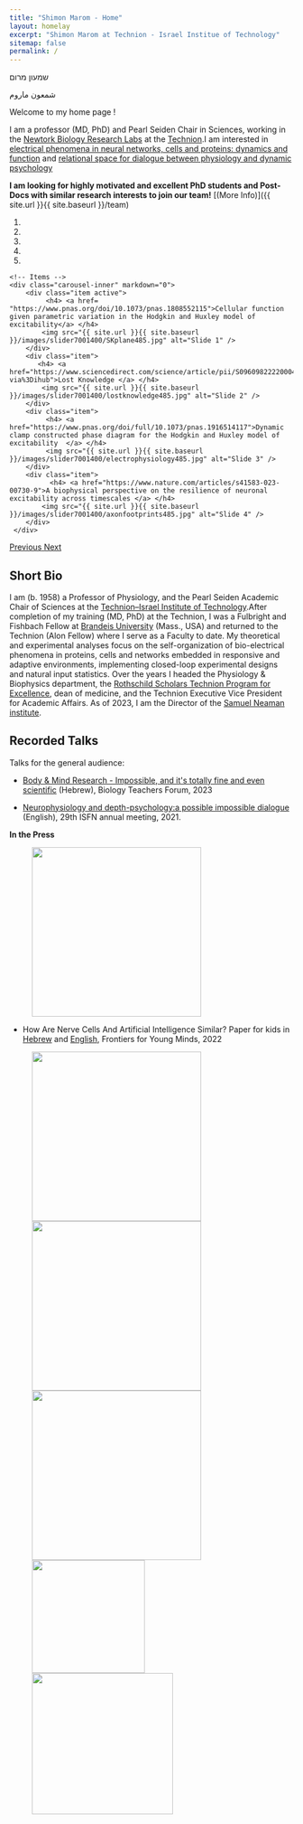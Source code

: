 ```yaml
---
title: "Shimon Marom - Home"
layout: homelay
excerpt: "Shimon Marom at Technion - Israel Institue of Technology"
sitemap: false
permalink: /
---
```

שמעון מרום

شمعون ماروم

Welcome to my home page !

I am a professor (MD, PhD) and Pearl Seiden Chair in Sciences, working in the [Newtork Biology Research Labs](https://nbrl1.net.technion.ac.il/) at the [Technion](https://www.technion.ac.il/en/home-2/).I am interested in [electrical phenomena in neural networks, cells and proteins: dynamics and function](research) and [relational space for dialogue between physiology and dynamic psychology](research)

 **I am looking for highly motivated and excellent PhD students and Post-Docs with similar research interests to join our team!** [(More Info)]({{ site.url }}{{ site.baseurl }}/team) 

<div markdown="0" id="carousel" class="carousel slide" data-ride="carousel" data-interval="4000" data-pause="hover" >
    <!-- Menu -->
    <ol class="carousel-indicators">
        <li data-target="#carousel" data-slide-to="0" class="active"></li>
        <li data-target="#carousel" data-slide-to="1"></li>
        <li data-target="#carousel" data-slide-to="2"></li>
        <li data-target="#carousel" data-slide-to="3"></li>
        <li data-target="#carousel" data-slide-to="4"></li>
     </ol>

    <!-- Items -->
    <div class="carousel-inner" markdown="0">
        <div class="item active">
             <h4> <a href= "https://www.pnas.org/doi/10.1073/pnas.1808552115">Cellular function given parametric variation in the Hodgkin and Huxley model of excitability</a> </h4>
            <img src="{{ site.url }}{{ site.baseurl }}/images/slider7001400/SKplane485.jpg" alt="Slide 1" />
        </div>
        <div class="item">
           <h4> <a href="https://www.sciencedirect.com/science/article/pii/S0960982222000434?via%3Dihub">Lost Knowledge </a> </h4>
            <img src="{{ site.url }}{{ site.baseurl }}/images/slider7001400/lostknowledge485.jpg" alt="Slide 2" />
        </div>
        <div class="item">
             <h4> <a href="https://www.pnas.org/doi/full/10.1073/pnas.1916514117">Dynamic clamp constructed phase diagram for the Hodgkin and Huxley model of excitability  </a> </h4>
             <img src="{{ site.url }}{{ site.baseurl }}/images/slider7001400/electrophysiology485.jpg" alt="Slide 3" /> 
        </div>
        <div class="item">
              <h4> <a href="https://www.nature.com/articles/s41583-023-00730-9">A biophysical perspective on the resilience of neuronal excitability across timescales </a> </h4>
            <img src="{{ site.url }}{{ site.baseurl }}/images/slider7001400/axonfootprints485.jpg" alt="Slide 4" />
        </div>
     </div>
  <a class="left carousel-control" href="#carousel" role="button" data-slide="prev">
    <span class="glyphicon glyphicon-chevron-left" aria-hidden="true"></span>
    <span class="sr-only">Previous</span>
  </a>
  <a class="right carousel-control" href="#carousel" role="button" data-slide="next">
    <span class="glyphicon glyphicon-chevron-right" aria-hidden="true"></span>
    <span class="sr-only">Next</span>
  </a>
</div>

## Short Bio

I am (b. 1958) a Professor of Physiology, and the Pearl Seiden Academic Chair of Sciences at the [Technion–Israel Institute of Technology](https://www.technion.ac.il/en/home-2).After completion of my training (MD, PhD) at the Technion, I was a Fulbright and Fishbach Fellow at [Brandeis University](https://www.brandeis.edu/) (Mass., USA) and returned to the Technion (Alon Fellow) where I serve as a Faculty to date. My theoretical and experimental analyses focus on the self-organization of bio-electrical phenomena in proteins, cells and networks embedded in responsive and adaptive environments, implementing closed-loop experimental designs and natural input statistics. Over the years I headed the Physiology & Biophysics department, the [Rothschild Scholars Technion Program for Excellence](https://admissions.technion.ac.il/en/the-rothschild-scholars-program/), dean of medicine, and the Technion Executive Vice President for Academic Affairs. As of 2023, I am the Director of the [Samuel Neaman institute](https://www.neaman.org.il/EN/Home). 


## Recorded Talks

Talks for the general audience:

- [Body & Mind Research - Impossible, and it's totally fine and even scientific](https://technionmail-my.sharepoint.com/personal/marom_technion_ac_il/_layouts/15/stream.aspx?id=%2Fpersonal%2Fmarom%5Ftechnion%5Fac%5Fil%2FDocuments%2FWebSiteShared%2FBioDiscourse%5F2023%2Emp4&nav=eyJyZWZlcnJhbEluZm8iOnsicmVmZXJyYWxBcHAiOiJPbmVEcml2ZUZvckJ1c2luZXNzIiwicmVmZXJyYWxBcHBQbGF0Zm9ybSI6IldlYiIsInJlZmVycmFsTW9kZSI6InZpZXciLCJyZWZlcnJhbFZpZXciOiJNeUZpbGVzTGlua0NvcHkifX0&ga=1&referrer=StreamWebApp%2EWeb&referrerScenario=AddressBarCopied%2Eview) (Hebrew), Biology Teachers Forum, 2023

- [Neurophysiology and depth-psychology:a possible impossible dialogue](https://technionmail-my.sharepoint.com/personal/marom_technion_ac_il/_layouts/15/stream.aspx?id=%2Fpersonal%2Fmarom%5Ftechnion%5Fac%5Fil%2FDocuments%2FWebSiteShared%2FISFN%5F2021%2Emp4&nav=eyJyZWZlcnJhbEluZm8iOnsicmVmZXJyYWxBcHAiOiJPbmVEcml2ZUZvckJ1c2luZXNzIiwicmVmZXJyYWxBcHBQbGF0Zm9ybSI6IldlYiIsInJlZmVycmFsTW9kZSI6InZpZXciLCJyZWZlcnJhbFZpZXciOiJNeUZpbGVzTGlua0NvcHkifX0&ga=1&referrer=StreamWebApp%2EWeb&referrerScenario=AddressBarCopiedShareExpControl%2Eview) (English), 29th ISFN annual meeting, 2021.

**In the Press**

<figure class="fourth">
  <img src="{{ site.url }}{{ site.baseurl }}/images/logopic/kidspaper.jpg" style="width: 300px">
</figure>

 - How Are Nerve Cells And Artificial Intelligence Similar? Paper for kids in [Hebrew](https://kids.frontiersin.org/he/articles/10.3389/frym.2022.767989-he) and [English](https://kids.frontiersin.org/articles/10.3389/frym.2022.767989), Frontiers for Young Minds, 2022 


<figure class="fourth">
  <img src="{{ site.url }}{{ site.baseurl }}/images/logopic/Technion_logo_2.png" style="width: 300px">
  <img src="{{ site.url }}{{ site.baseurl }}/images/logopic/LogoNBRL.jpg" style="width: 300px">
  <img src="{{ site.url }}{{ site.baseurl }}/images/logopic/EElogo.png" style="width: 300px">
  <img src="{{ site.url }}{{ site.baseurl }}/images/logopic/logo_md_2.png" style="width: 200px">
  <img src="{{ site.url }}{{ site.baseurl }}/images/logopic/Neemanlogo.png" style="width: 250px">
</figure>
